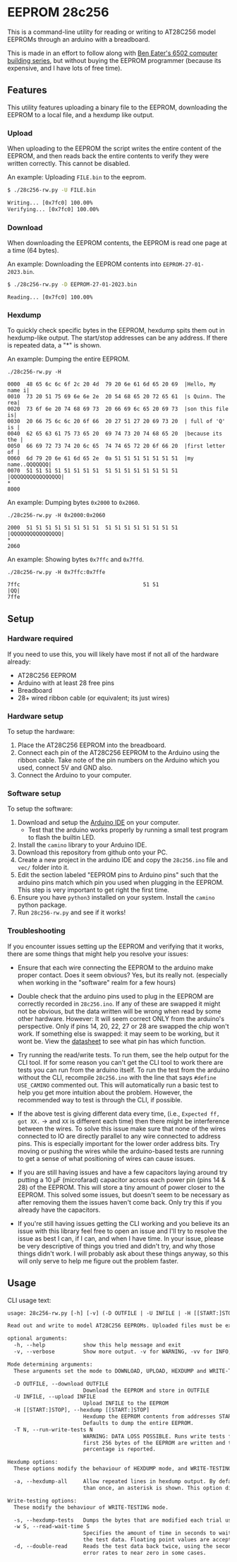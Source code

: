 # EEPROM 28c256
This is a command-line utility for reading or writing to AT28C256 model
EEPROMs through an arduino with a breadboard.

This is made in an effort to follow along with [Ben Eater's 6502 computer building series](https://www.youtube.com/watch?v=LnzuMJLZRdU&list=PLowKtXNTBypFbtuVMUVXNR0z1mu7dp7eH),
but without buying the EEPROM programmer (because its expensive, and I have lots of free time).

## Features

This utility features uploading a binary file to the EEPROM, downloading the EEPROM
to a local file, and a hexdump like output.

### Upload

When uploading to the EEPROM the script writes the entire content of the EEPROM, and then
reads back the entire contents to verify they were written correctly. This cannot be disabled.

An example: Uploading `FILE.bin` to the eeprom.
```sh
$ ./28c256-rw.py -U FILE.bin
```

```txt
Writing... [0x7fc0] 100.00%
Verifying... [0x7fc0] 100.00%
```

### Download

When downloading the EEPROM contents, the EEPROM is read one page at a time (64 bytes).

An example: Downloading the EEPROM contents into `EEPROM-27-01-2023.bin`.
```sh
$ ./28c256-rw.py -D EEPROM-27-01-2023.bin
```

```
Reading... [0x7fc0] 100.00%
```

### Hexdump

To quickly check specific bytes in the EEPROM, hexdump spits them out in hexdump-like output.
The start/stop addresses can be any address. If there is repeated data, a "*" is shown.

An example: Dumping the entire EEPROM.

```
./28c256-rw.py -H
```

```
0000  48 65 6c 6c 6f 2c 20 4d  79 20 6e 61 6d 65 20 69  |Hello, My name i|
0010  73 20 51 75 69 6e 6e 2e  20 54 68 65 20 72 65 61  |s Quinn. The rea|
0020  73 6f 6e 20 74 68 69 73  20 66 69 6c 65 20 69 73  |son this file is|
0030  20 66 75 6c 6c 20 6f 66  20 27 51 27 20 69 73 20  | full of 'Q' is |
0040  62 65 63 61 75 73 65 20  69 74 73 20 74 68 65 20  |because its the |
0050  66 69 72 73 74 20 6c 65  74 74 65 72 20 6f 66 20  |first letter of |
0060  6d 79 20 6e 61 6d 65 2e  0a 51 51 51 51 51 51 51  |my name..QQQQQQQ|
0070  51 51 51 51 51 51 51 51  51 51 51 51 51 51 51 51  |QQQQQQQQQQQQQQQQ|
*
8000
```

An example: Dumping bytes `0x2000` to `0x2060`.

```
./28c256-rw.py -H 0x2000:0x2060
```

```
2000  51 51 51 51 51 51 51 51  51 51 51 51 51 51 51 51  |QQQQQQQQQQQQQQQQ|
*
2060
```

An example: Showing bytes `0x7ffc` and `0x7ffd`.

```
./28c256-rw.py -H 0x7ffc:0x7ffe
```

```
7ffc                                       51 51                    |QQ|
7ffe
```


## Setup

### Hardware required

If you need to use this, you will likely have most if not all of the hardware already:
* AT28C256 EEPROM
* Arduino with at least 28 free pins
* Breadboard
* 28+ wired ribbon cable (or equivalent; its just wires)

### Hardware setup

To setup the hardware:

1. Place the AT28C256 EEPROM into the breadboard.
2. Connect each pin of the AT28C256 EEPROM to the Arduino using the ribbon cable.
   Take note of the pin numbers on the Arduino which you used, connect 5V and GND also.
3. Connect the Arduino to your computer.

### Software setup

To setup the software:

1. Download and setup the [Arduino IDE](https://www.arduino.cc/en/software) on your computer.
	* Test that the arduino works properly by running a small test program to
	  flash the builtin LED.
2. Install the `camino` library to your Arduino IDE.
3. Download this repository from github onto your PC.
4. Create a new project in the arduino IDE and copy the `28c256.ino` file and `vec/` folder into it.
5. Edit the section labeled "EEPROM pins to Arduino pins" such that the arduino pins match
   which pin you used when plugging in the EEPROM. This step is very important
   to get right the first time.
6. Ensure you have `python3` installed on your system. Install the `camino` python package.
7. Run `28c256-rw.py` and see if it works!

### Troubleshooting

If you encounter issues setting up the EEPROM and verifying that it works, there are some
things that might help you resolve your issues:

<!-- Editors node: I spent way too long rewording these paragraphs to match the same line -->

* Ensure that each wire connecting the EEPROM to the arduino make proper contact. Does it
  seem obvious? Yes, but its really not. (especially when working in the "software" realm
  for a few hours)

* Double check that the arduino pins used to plug in the EEPROM are correctly recorded in
  `28c256.ino`. If any of these are swapped it might not be obvious, but the data written
  will be wrong when read by some other hardware. However: It will seem correct ONLY from
  the arduino's perspective. Only if pins 14, 20, 22, 27 or 28 are swapped the chip won't
  work. If something else is swapped: it may seem to be working, but it wont be. View the
  [datasheet](https://eater.net/datasheets/28c256.pdf) to see what pin has which function.

* Try running the read/write tests. To run them, see the help output for the CLI tool. If
  for some reason you can't get the CLI tool to work there are tests you can run from the
  arduino itself. To run the test from the arduino without the CLI, recompile `28c256.ino`
  with the line that says `#define USE_CAMINO` commented out. This will automatically run
  a basic test to help you get more intuition about the problem. However, the recommended
  way to test is through the CLI, if possible.

* If the above test is giving different data every time, (i.e., `Expected ff, got XX.` ->
  and `XX` is different each time) then there might be interference between the wires. To
  solve this issue make sure that none of the wires connected to IO are directly parallel
  to any wire connected to address pins. This is especially important for the lower order
  address bits. Try moving or pushing the wires while the arduino-based tests are running
  to get a sense of what positioning of wires can cause issues.

* If you are still having issues and have a few capacitors laying around try putting a 10
  μF (microfarad) capacitor across each power pin (pins 14 & 28) of the EEPROM. This will
  store a tiny amount of power closer to the EEPROM. This solved some issues, but doesn't
  seem to be necessary as after removing them the issues haven't come back. Only try this
  if you already have the capacitors.

* If you're still having issues getting the CLI working and you believe its an issue with
  this library feel free to open an issue and I'll try to resolve the issue as best I can,
  if I can, and when I have time. In your issue, please be very descriptive of things you
  tried and didn't try, and why those things didn't work. I will probably ask about these
  things anyway, so this will only serve to help me figure out the problem faster.

## Usage

CLI usage text:

```txt
usage: 28c256-rw.py [-h] [-v] (-D OUTFILE | -U INFILE | -H [[START:]STOP] | -T N) [-a] [-s] [-w S] [-d]

Read out and write to model AT28C256 EEPROMs. Uploaded files must be exactly 0x8000 bytes in length.

optional arguments:
  -h, --help            show this help message and exit
  -v, --verbose         Show more output. -v for WARNING, -vv for INFO, -vvv for DEBUG. Default is ERROR

Mode determining arguments:
  These arguments set the mode to DOWNLOAD, UPLOAD, HEXDUMP and WRITE-TESTING respectively.

  -D OUTFILE, --download OUTFILE
                        Download the EEPROM and store in OUTFILE
  -U INFILE, --upload INFILE
                        Upload INFILE to the EEPROM
  -H [[START:]STOP], --hexdump [[START:]STOP]
                        Hexdump the EEPROM contents from addresses START (inclusive) to STOP (exclusive).
                        Defaults to dump the entire EEPROM.
  -T N, --run-write-tests N
                        WARNING: DATA LOSS POSSIBLE. Runs write tests for the EEPROM. Each of N times the
                        first 256 bytes of the EEPROM are written and then read back. The total error
                        percentage is reported.

Hexdump options:
  These options modify the behaviour of HEXDUMP mode, and WRITE-TESTING mode when using --hexdump-tests.

  -a, --hexdump-all     Allow repeated lines in hexdump output. By default when a line is repeated more
                        than once, an asterisk is shown. This option disables that behaviour.

Write-testing options:
  These modify the behaviour of WRITE-TESTING mode.

  -s, --hexdump-tests   Dumps the bytes that are modified each trial using HEXDUMP.
  -w S, --read-wait-time S
                        Specifies the amount of time in seconds to wait after writing and before reading
                        the test data. Floating point values are accepted. Default is 1.
  -d, --double-read     Reads the test data back twice, using the second data only. Somehow this improves
                        error rates to near zero in some cases.
```

